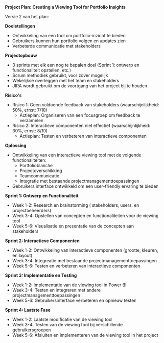 **Project Plan: Creating a Viewing Tool for Portfolio Insights**

Versie 2 van het plan: 

**Doelstellingen**

* Ontwikkeling van een tool om portfolio-inzicht te bieden
* Gebruikers kunnen hun portfolio volgen en updates zien
* Verbeterde communicatie met stakeholders

**Projectopbouw**

* 3 sprints met elk een nog te bepalen doel (Sprint 1: ontwerp en functionaliteit opstellen, etc.)
* Scrum methodiek gebruikt, voor zover mogelijk
* Wekelijkse overleggen met het team en stakeholders
* JIRA wordt gebruikt om de voortgang van het project bij te houden

**Risico's**

* Risico 1: Geen voldoende feedback van stakeholders (waarschijnlijkheid: 50%, ernst: 7/10)
	+ Actieplan: Organiseren van een focusgroep om feedback te verzamelen
* Risico 2: Interactieve componenten niet effectief (waarschijnlijkheid: 30%, ernst: 8/10)
	+ Actieplan: Testen en verbeteren van interactieve componenten

**Oplossing**

* Ontwikkeling van een interactieve viewing tool met de volgende functionaliteiten:
	+ Portfolioblanche
	+ Projectoverschikking
	+ Teamcommunicatie
	+ Integratie met bestaande projectmanagementtoepassingen
* Gebruikers interface ontwikkeld om een user-friendly ervaring te bieden

**Sprint 1: Ontwerp en Functionaliteit**

* Week 1-2: Research en brainstorming ( stakeholders, users, en projectbeheerders)
* Week 3-4: Opstellen van concepten en functionaliteiten voor de viewing tool
* Week 5-6: Visualisatie en presentatie van de concepten aan stakeholders

**Sprint 2: Interactieve Componenten**

* Week 1-2: Ontwikkeling van interactieve componenten (grootte, kleuren, en layout)
* Week 3-4: Integreatie met bestaande projectmanagementtoepassingen
* Week 5-6: Testen en verbeteren van interactieve componenten

**Sprint 3: Implementatie en Testing**

* Week 1-2: Implementatie van de viewing tool in Power BI
* Week 3-4: Testen en integreren met andere projectmanagementtoepassingen
* Week 5-6: Gebruikersinterface verbeteren en opnieuw testen

**Sprint 4: Laatste Fase**

* Week 1-2: Laatste modificatie van de viewing tool
* Week 3-4: Testen van de viewing tool bij verschillende gebruikersgroepen
* Week 5-6: Afsluiten en implementeren van de viewing tool in het project
